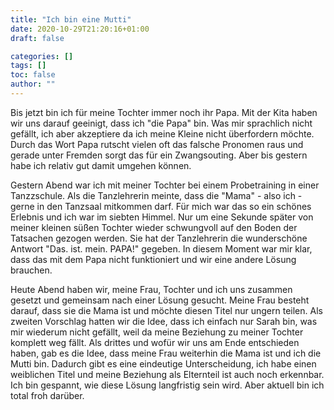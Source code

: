 ```yaml
---
title: "Ich bin eine Mutti"
date: 2020-10-29T21:20:16+01:00
draft: false

categories: []
tags: []
toc: false
author: ""
---
```

Bis jetzt bin ich für meine Tochter immer noch ihr Papa. Mit der Kita haben wir uns darauf geeinigt, dass ich "die Papa" bin. Was mir sprachlich nicht gefällt, ich aber akzeptiere da ich meine Kleine nicht überfordern möchte. Durch das Wort Papa rutscht vielen oft das falsche Pronomen raus und gerade unter Fremden sorgt das für ein Zwangsouting. Aber bis gestern habe ich relativ gut damit umgehen können.

Gestern Abend war ich mit meiner Tochter bei einem Probetraining in einer Tanzzschule. Als die Tanzlehrerin meinte, dass die "Mama" - also ich - gerne in den Tanzsaal mitkommen darf. Für mich war das so ein schönes Erlebnis und ich war im siebten Himmel. Nur um eine Sekunde später von meiner kleinen süßen Tochter wieder schwungvoll auf den Boden der Tatsachen gezogen werden. Sie hat der Tanzlehrerin die wunderschöne Antwort "Das. ist. mein. PAPA!" gegeben. In diesem Moment war mir klar, dass das mit dem Papa nicht funktioniert und wir eine andere Lösung brauchen.

Heute Abend haben wir, meine Frau, Tochter und ich uns zusammen gesetzt und gemeinsam nach einer Lösung gesucht. Meine Frau besteht darauf, dass sie die Mama ist und möchte diesen Titel nur ungern teilen. Als zweiten Vorschlag hatten wir die Idee, dass ich einfach nur Sarah bin, was mir wiederum nicht gefällt, weil da meine Beziehung zu meiner Tochter komplett weg fällt. Als drittes und wofür wir uns am Ende entschieden haben, gab es die Idee, dass meine Frau weiterhin die Mama ist und ich die Mutti bin. Dadurch gibt es eine eindeutige Unterscheidung, ich habe einen weiblichen Titel und meine Beziehung als Elternteil ist auch noch erkennbar. Ich bin gespannt, wie diese Lösung langfristig sein wird. Aber aktuell bin ich total froh darüber.